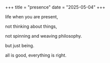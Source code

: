 +++
title = "presence"
date = "2025-05-04"
+++

life when you are present, 

not thinking about things, 

not spinning and weaving philosophy. 

but just being. 

all is good, everything is right. 

